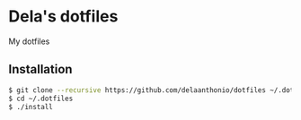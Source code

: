 # Dela's dotfiles

My dotfiles

## Installation

```bash
$ git clone --recursive https://github.com/delaanthonio/dotfiles ~/.dotfiles
$ cd ~/.dotfiles
$ ./install
```
